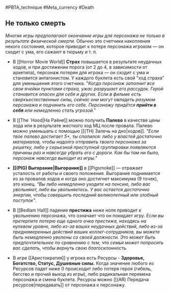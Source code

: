 #PBTA_technique #Meta_currency #Death 
## Не только смерть 
*Многие игры предполагают окончание игры для персонажа не только в результате физической смерти.*
Обычно это счетчики накопления некого состояния, которое приводит к потере персонажа игроком — он сходит с ума, его сажают в тюрьму и т. п.

- В [[Horror Movie World]] **Страх** повышается в результате неудачных ходов, и при достижении порога (от 2 до 4, в зависимости от архетипа), персонаж потерян для игрока — он сходит с ума и становится антагонистом. 
  У каждого буклета есть свой "ход страха" для уменьшения этого счетчика. 
  "*Когда персонаж заполнит все свои ячейки пунктами страха, ужас разрушает его рассудок. Герой становится опасен для себя и других. Если в фильме есть сверхъестественные силы, сейчас они могут овладеть разумом персонажа и подчинить его себе. Персонажу придётся **прийти в себя** или немедленно стать угрозой."*

- В [[The `Hood|На Раёне]] можно получить **Палево** в качестве цены хода или в результате жесткого ход МЦ после провала. Палево можно уменьшать с помощью [[(TH) Залечь на дно|ходов]]. 
  *"Если твое палево достигает 5+, ты спалился: либо у властей достаточно материалов, чтобы надолго отправить твоего персонажа за решетку, либо у серьезной преступной группировки появляются причины раз и навсегда убрать его с дороги. Как бы там ни было, персонаж навсегда выходит из игры."* 

- **[[(PIG) Выгорание|Выгорание]]** в [[Pigsmoke]] — отражает усталость от работы и своего положения. Выгорание поднимается из за провалов ходов и когда оно достигнет максимума (9 точек), это конец. 
  *"Вы либо немедленно уходите на пенсию, либо вас увольняют, либо вы увольняетесь. У вас остается достаточно энергии, чтобы совершить последний великолепный или злобный поступок"*.

- В [[Bedlam Hall]] падение **престижа** ниже ноля приводит к увольнению персонажа, что означает что он покидает игру.
  *Если вы претерпите потерю еще одного очка престижа, находясь на нулевом уровне, либо из-за ваших неудачных действий, либо из-за преднамеренных действий ваших коллег-сотрудников, вы можете быть немедленно уволены со своей должности. Это может быть предпочтительнее по сравнению с тем, что семья может попросить вас сделать, чтобы вернуть свою благосклонность.*

- В игре [[Аристократия]] у игрока есть Ресурсы - **Здоровье, Богатство, Статус, Душевные силы.** Когда значение любого из Ресурсов падет ниже 0 происходит либо потеря героя (гибель, бегство и прочий выход из игры), либо радикальная перемена персонажа и смена буклета. 
  Ресурсы можно [[(AR) Передача ресурсов|передавать]] от персонажа к персонажу.

